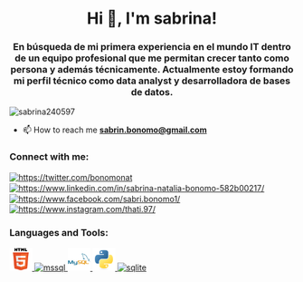 <h1 align="center">Hi 👋, I'm sabrina!</h1>
<h3 align="center">En búsqueda de mi primera experiencia en el mundo IT dentro de un equipo profesional que me permitan crecer tanto como persona y además técnicamente. Actualmente estoy formando mi perfil técnico como data analyst y desarrolladora de bases de datos.</h3>

<p align="left"> <img src="https://komarev.com/ghpvc/?username=sabrina240597&label=Profile%20views&color=0e75b6&style=flat" alt="sabrina240597" /> </p>

- 📫 How to reach me **sabrin.bonomo@gmail.com**

<h3 align="left">Connect with me:</h3>
<p align="left">
<a href="https://twitter.com/https://twitter.com/bonomonat" target="blank"><img align="center" src="https://raw.githubusercontent.com/rahuldkjain/github-profile-readme-generator/master/src/images/icons/Social/twitter.svg" alt="https://twitter.com/bonomonat" height="30" width="40" /></a>
<a href="https://linkedin.com/in/https://www.linkedin.com/in/sabrina-natalia-bonomo-582b00217/" target="blank"><img align="center" src="https://raw.githubusercontent.com/rahuldkjain/github-profile-readme-generator/master/src/images/icons/Social/linked-in-alt.svg" alt="https://www.linkedin.com/in/sabrina-natalia-bonomo-582b00217/" height="30" width="40" /></a>
<a href="https://fb.com/https://www.facebook.com/sabri.bonomo1/" target="blank"><img align="center" src="https://raw.githubusercontent.com/rahuldkjain/github-profile-readme-generator/master/src/images/icons/Social/facebook.svg" alt="https://www.facebook.com/sabri.bonomo1/" height="30" width="40" /></a>
<a href="https://instagram.com/https://www.instagram.com/thati.97/" target="blank"><img align="center" src="https://raw.githubusercontent.com/rahuldkjain/github-profile-readme-generator/master/src/images/icons/Social/instagram.svg" alt="https://www.instagram.com/thati.97/" height="30" width="40" /></a>
</p>

<h3 align="left">Languages and Tools:</h3>
 </a> <a href="https://www.w3.org/html/" target="_blank" rel="noreferrer"> <img src="https://raw.githubusercontent.com/devicons/devicon/master/icons/html5/html5-original-wordmark.svg" alt="html5" width="40" height="40"/> </a> <a href="https://www.microsoft.com/en-us/sql-server" target="_blank" rel="noreferrer"> <img src="https://www.svgrepo.com/show/303229/microsoft-sql-server-logo.svg" alt="mssql" width="40" height="40"/> </a> <a href="https://www.mysql.com/" target="_blank" rel="noreferrer"> <img src="https://raw.githubusercontent.com/devicons/devicon/master/icons/mysql/mysql-original-wordmark.svg" alt="mysql" width="40" height="40"/> </a> <a href="https://www.python.org" target="_blank" rel="noreferrer"> <img src="https://raw.githubusercontent.com/devicons/devicon/master/icons/python/python-original.svg" alt="python" width="40" height="40"/> </a> <a href="https://www.sqlite.org/" target="_blank" rel="noreferrer"> <img src="https://www.vectorlogo.zone/logos/sqlite/sqlite-icon.svg" alt="sqlite" width="40" height="40"/> </a> </p>
